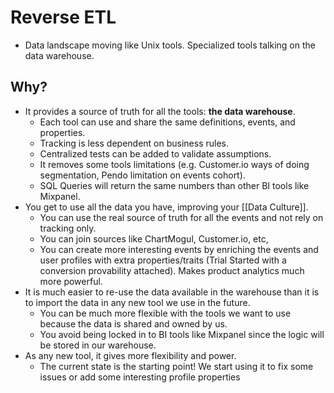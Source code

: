 # Reverse ETL

- Data landscape moving like Unix tools. Specialized tools talking on the data warehouse.

## Why?

- It provides a source of truth for all the tools: **the data warehouse**.
  - Each tool can use and share the same definitions, events, and properties.
  - Tracking is less dependent on business rules.
  - Centralized tests can be added to validate assumptions.
  - It removes some tools limitations (e.g. Customer.io ways of doing segmentation, Pendo limitation on events cohort).
  - SQL Queries will return the same numbers than other BI tools like Mixpanel.
- You get to use all the data you have, improving your [[Data Culture]].
  - You can use the real source of truth for all the events and not rely on tracking only.
  - You can join sources like ChartMogul, Customer.io, etc,
  - You can create more interesting events by enriching the events and user profiles with extra properties/traits (Trial Started with a conversion provability attached). Makes product analytics much more powerful.
- It is much easier to re-use the data available in the warehouse than it is to import the data in any new tool we use in the future.
  - You can be much more flexible with the tools we want to use because the data is shared and owned by us.
  - You avoid being locked in to BI tools like Mixpanel since the logic will be stored in our warehouse.
- As any new tool, it gives more flexibility and power.
  - The current state is the starting point! We start using it to fix some issues or add some interesting profile properties
